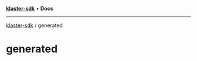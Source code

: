 [**klaster-sdk**](../README.md) • **Docs**

***

[klaster-sdk](../README.md) / generated

# generated

